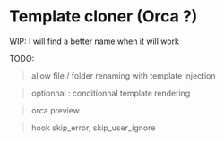 # Template cloner (Orca ?)

WIP: I will find a better name when it will work

TODO:
> allow file / folder renaming with template injection

> optionnal : conditionnal template rendering

> orca preview

> hook skip_error, skip_user_ignore